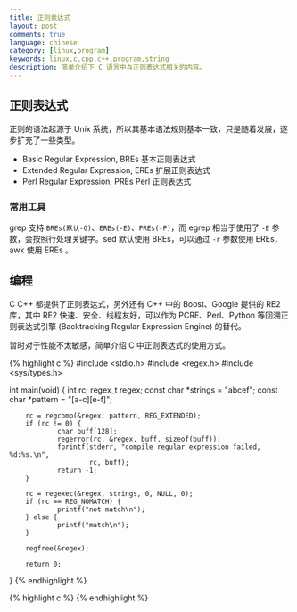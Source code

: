 ```yaml
---
title: 正则表达式
layout: post
comments: true
language: chinese
category: [linux,program]
keywords: linux,c,cpp,c++,program,string
description: 简单介绍下 C 语言中与正则表达式相关的内容。
---
```


<!-- more -->

## 正则表达式

正则的语法起源于 Unix 系统，所以其基本语法规则基本一致，只是随着发展，逐步扩充了一些类型。

* Basic Regular Expression, BREs 基本正则表达式
* Extended Regular Expression, EREs 扩展正则表达式
* Perl Regular Expression, PREs Perl 正则表达式

### 常用工具

grep 支持 `BREs(默认-G)`、`EREs(-E)`、`PREs(-P)`，而 egrep 相当于使用了 `-E` 参数，会按照行处理关键字。sed 默认使用 BREs，可以通过 `-r` 参数使用 EREs，awk 使用 EREs 。

<!--
https://my.oschina.net/leejun2005/blog/76922
-->

## 编程

C C++ 都提供了正则表达式，另外还有 C++ 中的 Boost、Google 提供的 RE2 库，其中 RE2 快速、安全、线程友好，可以作为 PCRE、Perl、Python 等回溯正则表达式引擎 (Backtracking Regular Expression Engine) 的替代。

暂时对于性能不太敏感，简单介绍 C 中正则表达式的使用方式。

{% highlight c %}
#include <stdio.h>
#include <regex.h>
#include <sys/types.h>

int main(void)
{
        int rc;
        regex_t regex;
        const char *strings = "abcef";
        const char *pattern = "[a-c][e-f]";

        rc = regcomp(&regex, pattern, REG_EXTENDED);
        if (rc != 0) {
                char buff[128];
                regerror(rc, &regex, buff, sizeof(buff));
                fprintf(stderr, "compile regular expression failed, %d:%s.\n",
                        rc, buff);
                return -1;
        }

        rc = regexec(&regex, strings, 0, NULL, 0);
        if (rc == REG_NOMATCH) {
                printf("not match\n");
        } else {
                printf("match\n");
        }

        regfree(&regex);

        return 0;
}
{% endhighlight %}

<!--
https://github.com/rust-leipzig/regex-performance
https://zherczeg.github.io/sljit/regex_perf.html
-->

{% highlight c %}
{% endhighlight %}
